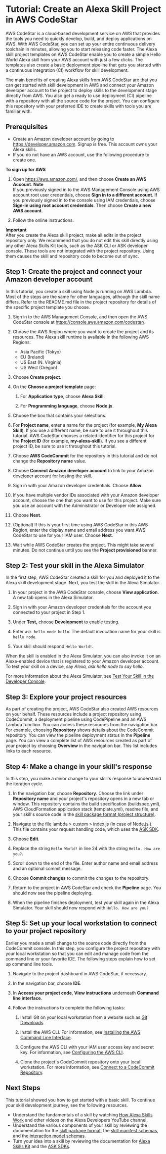 # Tutorial: Create an Alexa Skill Project in AWS CodeStar<a name="alexa-tutorial"></a>

AWS CodeStar is a cloud‑based development service on AWS that provides the tools you need to quickly develop, build, and deploy applications on AWS\. With AWS CodeStar, you can set up your entire continuous delivery toolchain in minutes, allowing you to start releasing code faster\. The Alexa skill project templates on AWS CodeStar enable you to create a simple Hello World Alexa skill from your AWS account with just a few clicks\. The templates also create a basic deployment pipeline that gets you started with a continuous integration \(CI\) workflow for skill development\.

The main benefits of creating Alexa skills from AWS CodeStar are that you can get started with skill development in AWS and connect your Amazon developer account to the project to deploy skills to the development stage directly from AWS\. You also get a ready to use deployment \(CI\) pipeline with a repository with all the source code for the project\. You can configure this repository with your preferred IDE to create skills with tools you are familiar with\.

## Prerequisites<a name="alexa-prereq"></a>
+  Create an Amazon developer account by going to [https://developer\.amazon\.com](https://developer.amazon.com/)\. Signup is free\. This account owns your Alexa skills\. 
+ If you do not have an AWS account, use the following procedure to create one\.

**To sign up for AWS**

  1. Open [https://aws\.amazon\.com/](https://aws.amazon.com/), and then choose **Create an AWS Account**\.
**Note**  
If you previously signed in to the AWS Management Console using AWS account root user credentials, choose **Sign in to a different account**\. If you previously signed in to the console using IAM credentials, choose **Sign\-in using root account credentials**\. Then choose **Create a new AWS account**\.

  1. Follow the online instructions\.

**Important**  
After you create the Alexa skill project, make all edits in the project repository only\. We recommend that you do not edit this skill directly using any other Alexa Skills Kit tools, such as the ASK CLI or ASK developer console\. These tools are not integrated with the project repository\. Using them causes the skill and repository code to become out of sync\.

## Step 1: Create the project and connect your Amazon developer account<a name="alexa-tutorial-step1"></a>

In this tutorial, you create a skill using Node\.js running on AWS Lambda\. Most of the steps are the same for other languages, although the skill name differs\. Refer to the README\.md file in the project repository for details of the specific project template you choose\.

1. Sign in to the AWS Management Console, and then open the AWS CodeStar console at [https://console\.aws\.amazon\.com/codestar/](https://console.aws.amazon.com/codestar/)\.

1. Choose the AWS Region where you want to create the project and its resources\. The Alexa skill runtime is available in the following AWS Regions:
   + Asia Pacific \(Tokyo\)
   + EU \(Ireland\)
   + US East \(N\. Virginia\)
   + US West \(Oregon\)

1. Choose **Create project**\.

1. On the **Choose a project template** page:

   1. For **Application type**, choose **Alexa Skill**\.

   1. For **Programming language**, choose **Node\.js**\.

1. Choose the box that contains your selections\.

1. For **Project name**, enter a name for the project \(for example, **My Alexa Skill**\)\. If you use a different name, be sure to use it throughout this tutorial\. AWS CodeStar chooses a related identifier for this project for the **Project ID** \(for example, **my\-alexa\-skill**\)\. If you see a different project ID, be sure to use it throughout this tutorial\. 

1. Choose **AWS CodeCommit** for the repository in this tutorial and do not change the **Repository name** value\.

1. Choose **Connect Amazon developer account** to link to your Amazon developer account for hosting the skill\. 

1. Sign in with your Amazon developer credentials\. Choose **Allow**\.

1. If you have multiple vendor IDs associated with your Amazon developer account, choose the one that you want to use for this project\. Make sure you use an account with the Administrator or Developer role assigned\.

1. Choose **Next**\.

1. \(Optional\) If this is your first time using AWS CodeStar in this AWS Region, enter the display name and email address you want AWS CodeStar to use for your IAM user\. Choose **Next**\.

1. Wait while AWS CodeStar creates the project\. This might take several minutes\. Do not continue until you see the **Project provisioned** banner\.

## Step 2: Test your skill in the Alexa Simulator<a name="alexa-tutorial-step2"></a>

In the first step, AWS CodeStar created a skill for you and deployed it to the Alexa skill development stage\. Next, you test the skill in the Alexa Simulator\. 

1. In your project in the AWS CodeStar console, choose **View application**\. A new tab opens in the Alexa Simulator\.

1. Sign in with your Amazon developer credentials for the account you connected to your project in Step 1\.

1. Under **Test,** choose **Development** to enable testing\.

1. Enter `ask hello node hello`\. The default invocation name for your skill is `hello node`\.

1. Your skill should respond `Hello World!`\.

When the skill is enabled in the Alexa Simulator, you can also invoke it on an Alexa\-enabled device that is registered to your Amazon developer account\. To test your skill on a device, say *Alexa, ask hello node to say hello*\.

For more information about the Alexa Simulator, see [Test Your Skill in the Developer Console](https://developer.amazon.com/docs/devconsole/test-your-skill.html#test-simulator)\.

## Step 3: Explore your project resources<a name="alexa-tutorial-step3"></a>

As part of creating the project, AWS CodeStar also created AWS resources on your behalf\. These resources include a project repository using CodeCommit, a deployment pipeline using CodePipeline and an AWS Lambda function\. You can access these resources from the navigation bar\. For example, choosing **Repository** shows details about the CodeCommit repository\. You can view the pipeline deployment status in the **Pipeline** page\. You can view a complete list of AWS resources created as part of your project by choosing **Overview** in the navigation bar\. This list includes links to each resource\.

## Step 4: Make a change in your skill's response<a name="alexa-tutorial-step4"></a>

In this step, you make a minor change to your skill's response to understand the iteration cycle\.

1. In the navigation bar, choose **Repository**\. Choose the link under **Repository name** and your project's repository opens in a new tab or window\. This repository contains the build specification \(buildspec\.yml\), AWS CloudFormation application stack \(template\.yml\), readme file, and your skill's source code in the [skill package format \(project structure\)](https://developer.amazon.com/docs/smapi/skill-package-api-reference.html#skill-package-format)\.

1. Navigate to the file lambda > custom > index\.js \(in case of Node\.js\.\)\. This file contains your request handling code, which uses the [ASK SDK](https://developer.amazon.com/docs/quick-reference/use-sdks-quick-reference.html)\.

1. Choose **Edit**\.

1. Replace the string `Hello World!` in line 24 with the string `Hello. How are you?`\.

1. Scroll down to the end of the file\. Enter author name and email address and an optional commit message\.

1. Choose **Commit changes** to commit the changes to the repository\.

1. Return to the project in AWS CodeStar and check the **Pipeline** page\. You should now see the pipeline deploying\.

1. When the pipeline finishes deployment, test your skill again in the Alexa Simulator\. Your skill should now respond with `Hello. How are you?`

## Step 5: Set up your local workstation to connect to your project repository<a name="alexa-tutorial-step5"></a>

Earlier you made a small change to the source code directly from the CodeCommit console\. In this step, you configure the project repository with your local workstation so that you can edit and manage code from the command line or your favorite IDE\. The following steps explain how to set up command line tools\.

1. Navigate to the project dashboard in AWS CodeStar, if necessary\.

1. In the navigation bar, choose **IDE**\.

1. In **Access your project code**, **View instructions** underneath **Command line interface**\.

1. Follow the instructions to complete the following tasks:

   1. Install Git on your local workstation from a website such as [Git Downloads](https://git-scm.com/downloads)\.

   1. Install the AWS CLI\. For information, see [Installing the AWS Command Line Interface](http://docs.aws.amazon.com/cli/latest/userguide/installing.html)\.

   1. Configure the AWS CLI with your IAM user access key and secret key\. For information, see [Configuring the AWS CLI](https://docs.aws.amazon.com/cli/latest/userguide/cli-chap-configure.html)\.

   1. Clone the project's CodeCommit repository onto your local workstation\. For more information, see [Connect to a CodeCommit Repository](https://docs.aws.amazon.com/codecommit/latest/userguide/how-to-connect.html)\.

## Next Steps<a name="alexa-tutorial-next"></a>

This tutorial showed you how to get started with a basic skill\. To continue your skill development journey, see the following resources\.
+ Understand the fundamentals of a skill by watching [How Alexa Skills Work](https://www.youtube.com/watch?v=hbH6gZoKcbM) and other videos on the Alexa Developers YouTube channel\.
+ Understand the various components of your skill by reviewing the documentation for the [skill package format](https://developer.amazon.com/docs/smapi/skill-package-api-reference.html#skill-package-format), the [skill manifest schemas](https://developer.amazon.com/docs/smapi/skill-manifest.html), and the [interaction model schemas](https://developer.amazon.com/docs/smapi/interaction-model-schema.html)\.
+ Turn your idea into a skill by reviewing the documentation for [Alexa Skills Kit](https://developer.amazon.com/docs/ask-overviews/build-skills-with-the-alexa-skills-kit.html) and the [ASK SDKs](https://developer.amazon.com/docs/quick-reference/use-sdks-quick-reference.html)\.